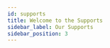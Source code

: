 ```yaml
---
id: supports
title: Welcome to the Supports
sidebar_label: Our Supports
sidebar_position: 3
---
```


<GiscusComponent />